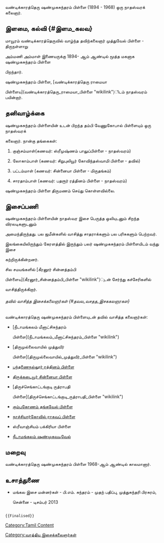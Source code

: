 வண்டிக்காரத்தெரு ஷண்முகசுந்தரம் பிள்ளை (1894 - 1968) ஒரு நாதஸ்வரக் கலைஞர்.

## இளமை, கல்வி {#இளம_கலவ}

மாயூரம் வண்டிக்காரத்தெருவில் வாழ்ந்த தவிற்கலைஞர் முத்துவேல் பிள்ளை - திருநள்ளாறு
அம்மணி அம்மாள் இணையருக்கு 1894- ஆம் ஆண்டில் மூத்த மகனாக ஷண்முகசுந்தரம் பிள்ளை
பிறந்தார்.

ஷண்முகசுந்தரம் பிள்ளை, [வண்டிக்காரத்தெரு ராமையா
பிள்ளைய](வண்டிக்காரத்தெரு_ராமையா_பிள்ளை "wikilink")ிடம் நாதஸ்வரம் பயின்றார்.

## தனிவாழ்க்கை

ஷண்முகசுந்தரம் பிள்ளையின் உடன் பிறந்த தம்பி வேணுகோபால் பிள்ளையும் ஒரு நாதஸ்வரக்
கலைஞர். நான்கு தங்கைகள்:

1.  குஞ்சம்மாள்(கணவர்: ஸ்ரீமுஷ்ணம் பாலுப்பிள்ளை - நாதஸ்வரம்)
2.  லோகாம்பாள் (கணவர்: சிறுபுலியூர் கோவிந்தஸ்வாமி பிள்ளை - தவில்)
3.  பட்டம்மாள் (கணவர்: சின்னையா பிள்ளை - மிருதங்கம்)
4.  சாரதாம்பாள் (கணவர்: பதரூர் ரத்தினம் பிள்ளை - நாதஸ்வரம்)

ஷண்முகசுந்தரம் பிள்ளை திருமணம் செய்து கொள்ளவில்லை.

## இசைப்பணி

ஷண்முகசுந்தரம் பிள்ளையின் நாதஸ்வர இசை பெருத்த ஒலியுடனும் சிறந்த விரலடிகளுடனும்
அமைந்திருந்தது. பல ஜமீன்களில் வாசித்து சாதராக்களும் பல பரிசுகளும் பெற்றவர்.
இலங்கையிலிருந்தும் கேரளத்தில் இருந்தும் பலர் ஷண்முகசுந்தரம் பிள்ளையிடம் வந்து இசை
கற்றிருக்கின்றனர்.

சில சமயங்களில் [கீரனூர் சின்னத்தம்பி
பிள்ளைய](கீரனூர்_சின்னத்தம்பி_பிள்ளை "wikilink")ுடன் சேர்ந்து கச்சேரிகளில்
வாசித்திருக்கிறார்.

###### தவில் வாசித்த இசைக்கலைஞர்கள் {#தவல_வசதத_இசககலஞரகள}

வண்டிக்காரத்தெரு ஷண்முகசுந்தரம் பிள்ளையுடன் தவில் வாசித்த கலைஞர்கள்:

-   [நீடாமங்கலம் மீனாட்சிசுந்தரம்
    பிள்ளை](நீடாமங்கலம்_மீனாட்சிசுந்தரம்_பிள்ளை "wikilink")
-   [திருமுல்லைவாயில் முத்துவீர்
    பிள்ளை](திருமுல்லைவாயில்_முத்துவீர்_பிள்ளை "wikilink")
-   [பந்தணைநல்லூர் ரத்தினம் பிள்ளை](பந்தணைநல்லூர்_ரத்தினம்_பிள்ளை_(தவில்) "wikilink")
-   [திருக்கடையூர் சின்னையா பிள்ளை](திருக்கடையூர்_சின்னையா_பிள்ளை "wikilink")
-   [திருச்செங்காட்டங்குடி ருத்ராபதி
    பிள்ளை](திருச்செங்காட்டங்குடி_ருத்ராபதி_பிள்ளை "wikilink")
-   [கும்பகோணம் தங்கவேல் பிள்ளை](கும்பகோணம்_தங்கவேல்_பிள்ளை "wikilink")
-   [நாச்சியார்கோவில் ராகவப் பிள்ளை](நாச்சியார்கோவில்_ராகவப்_பிள்ளை "wikilink")
-   ஸ்ரீவாஞ்சியம் பக்கிரியா பிள்ளை
-   [நீடாமங்கலம் ஷண்முகவடிவேல்](நீடாமங்கலம்_என்.டி.எம்._ஷண்முக_வடிவேல் "wikilink")

## மறைவு

வண்டிக்காரத்தெரு ஷண்முகசுந்தரம் பிள்ளை 1968-ஆம் ஆண்டில் காலமானார்.

## உசாத்துணை

-   மங்கல இசை மன்னர்கள் - பி.எம். சுந்தரம் - முதற் பதிப்பு, முத்துசுந்தரி பிரசுரம்,
    சென்னை - டிசம்பர் 2013

```{=mediawiki}
{{Finalised}}
```
[Category:Tamil Content](Category:Tamil_Content "wikilink")
[Category:வாத்திய இசைக்கலைஞர்கள்](Category:வாத்திய_இசைக்கலைஞர்கள் "wikilink")
